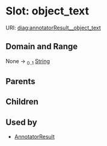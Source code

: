 
# Slot: object_text




URI: [diag:annotatorResult__object_text](http://w3id.org/ontogpt/diagnostic_procedure/annotatorResult__object_text)


## Domain and Range

None &#8594;  <sub>0..1</sub> [String](types/String.md)

## Parents


## Children


## Used by

 * [AnnotatorResult](AnnotatorResult.md)

